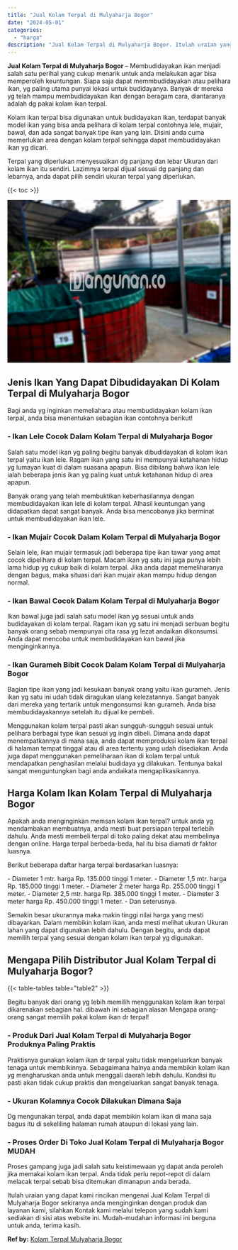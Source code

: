 ```yaml
---
title: "Jual Kolam Terpal di Mulyaharja Bogor"
date: "2024-05-01"
categories: 
  - "harga"
description: "Jual Kolam Terpal di Mulyaharja Bogor. Itulah uraian yang dapat kami rincikan mengenai Jual Kolam Terpal di Mulyaharja Bogor sekiranya anda menginginkan deng..."
---
```


**Jual Kolam Terpal di Mulyaharja Bogor** – Membudidayakan ikan menjadi salah satu perihal yang cukup menarik untuk anda melakukan agar bisa memperoleh keuntungan. Siapa saja dapat memmbudidayakan atau pelihara ikan, yg paling utama punyai lokasi untuk budidayanya. Banyak dr mereka yg telah mampu membudidayakan ikan dengan beragam cara, diantaranya adalah dg pakai kolam ikan terpal.

Kolam ikan terpal bisa digunakan untuk budidayakan ikan, terdapat banyak model ikan yang bisa anda pelihara di kolam terpal contohnya lele, mujair, bawal, dan ada sangat banyak tipe ikan yang lain. Disini anda cuma memerlukan area dengan kolam terpal sehingga dapat membudidayakan ikan yg dicari.

Terpal yang diperlukan menyesuaikan dg panjang dan lebar Ukuran dari kolam ikan itu sendiri. Lazimnya terpal dijual sesuai dg panjang dan lebarnya, anda dapat pilih sendiri ukuran terpal yang diperlukan.

{{< toc >}}

![Jual Kolam Terpal di Mulyaharja Bogor](/images/jual-kolam-terpal-44.png)

## Jenis Ikan Yang Dapat Dibudidayakan Di Kolam Terpal di Mulyaharja Bogor

Bagi anda yg inginkan memeliahara atau membudidayakan kolam ikan terpal, anda bisa menentukan sebagian ikan contohnya berikut!

### \- Ikan Lele Cocok Dalam Kolam Terpal di Mulyaharja Bogor

Salah satu model ikan yg paling begitu banyak dibudidayakan di kolam ikan terpal yaitu ikan lele. Ragam ikan yang satu ini mempunyai ketahanan hidup yg lumayan kuat di dalam suasana apapun. Bisa dibilang bahwa ikan lele ialah beberapa jenis ikan yg paling kuat untuk ketahanan hidup di area apapun.

Banyak orang yang telah membuktikan keberhasilannya dengan membudidayakan ikan lele di kolam terpal. Alhasil keuntungan yang didapatkan dapat sangat banyak. Anda bisa mencobanya jika berminat untuk membudidayakan ikan lele.

### \- Ikan Mujair Cocok Dalam Kolam Terpal di Mulyaharja Bogor

Selain lele, ikan mujair termasuk jadi beberapa tipe ikan tawar yang amat cocok dipelihara di kolam terpal. Macam ikan yg satu ini juga punya lebih lama hidup yg cukup baik di kolam terpal. Jika anda dapat memeliharanya dengan bagus, maka situasi dari ikan mujair akan mampu hidup dengan normal.

### \- Ikan Bawal Cocok Dalam Kolam Terpal di Mulyaharja Bogor

Ikan bawal juga jadi salah satu model ikan yg sesuai untuk anda budidayakan di kolam terpal. Ragam ikan yg satu ini menjadi serbuan begitu banyak orang sebab mempunyai cita rasa yg lezat andaikan dikonsumsi. Anda dapat mencoba untuk membudidayakan kan bawal jika menginginkannya.

### \- Ikan Gurameh Bibit Cocok Dalam Kolam Terpal di Mulyaharja Bogor

Bagian tipe ikan yang jadi kesukaan banyak orang yaitu ikan gurameh. Jenis ikan yg satu ini udah tidak diragukan ulang kelezatannya. Sangat banyak dari mereka yang tertarik untuk mengonsumsi ikan gurameh. Anda bisa membudidayakannya setelah itu dijual ke pembeli.

Menggunakan kolam terpal pasti akan sungguh-sungguh sesuai untuk pelihara berbagai type ikan sesuai yg ingin dibeli. Dimana anda dapat menempatkannya di mana saja, anda dapat memproduksi kolam ikan terpal di halaman tempat tinggal atau di area tertentu yang udah disediakan. Anda juga dapat menggunakan pemeliharaan ikan di kolam terpal untuk mendapatkan penghasilan melalui budidaya yg dilakukan. Tentunya bakal sangat menguntungkan bagi anda andaikata mengaplikasikannya.

## Harga Kolam Ikan Kolam Terpal di Mulyaharja Bogor

Apakah anda menginginkan memsan kolam ikan terpal? untuk anda yg mendambakan membuatnya, anda mesti buat persiapan terpal terlebih dahulu. Anda mesti membeli terpal di toko paling dekat atau membelinya dengan online. Harga terpal berbeda-beda, hal itu bisa diamati dr faktor luasnya.

Berikut beberapa daftar harga terpal berdasarkan luasnya:

\- Diameter 1 mtr. harga Rp. 135.000 tinggi 1 meter. - Diameter 1,5 mtr. harga Rp. 185.000 tinggi 1 meter. - Diameter 2 meter harga Rp. 255.000 tinggi 1 meter. - Diameter 2,5 mtr. harga Rp. 385.000 tinggi 1 meter. - Diameter 3 meter harga Rp. 450.000 tinggi 1 meter. - Dan seterusnya.

Semakin besar ukurannya maka makin tinggi nilai harga yang mesti dibayarkan. Dalam membikin kolam ikan, anda mesti melihat ukuran Ukuran lahan yang dapat digunakan lebih dahulu. Dengan begitu, anda dapat memilih terpal yang sesuai dengan kolam ikan terpal yg digunakan.

## Mengapa Pilih Distributor Jual Kolam Terpal di Mulyaharja Bogor?

{{< table-tables table="table2" >}}

Begitu banyak dari orang yg lebih memilih menggunakan kolam ikan terpal dikarenakan sebagian hal. dibawah ini sebagian alasan Mengapa orang-orang sangat memilih pakai kolam ikan dr terpal!

### \- Produk Dari Jual Kolam Terpal di Mulyaharja Bogor Produknya Paling Praktis

Praktisnya gunakan kolam ikan dr terpal yaitu tidak mengeluarkan banyak tenaga untuk membikinnya. Sebagaimana halnya anda membikin kolam ikan yg mengharuskan anda untuk menggali daerah lebih dahulu. Kondisi itu pasti akan tidak cukup praktis dan mengeluarkan sangat banyak tenaga.

### \- Ukuran Kolamnya Cocok Dilakukan Dimana Saja

Dg mengunakan terpal, anda dapat membikin kolam ikan di mana saja bagus itu di sekeliling halaman rumah ataupun di lokasi yang lain.

### \- Proses Order Di Toko Jual Kolam Terpal di Mulyaharja Bogor MUDAH

Proses gampang juga jadi salah satu keistimewaan yg dapat anda peroleh jika memakai kolam ikan terpal. Anda tidak perlu repot-repot di dalam melacak terpal sebab bisa ditemukan dimanapun anda berada.

Itulah uraian yang dapat kami rincikan mengenai Jual Kolam Terpal di Mulyaharja Bogor sekiranya anda menginginkan dengan produk dan layanan kami, silahkan Kontak kami melalui telepon yang sudah kami sediakan di sisi atas website ini. Mudah-mudahan informasi ini berguna untuk anda, terima kasih.

**Ref by:** [Kolam Terpal Mulyaharja Bogor](https://id.wikipedia.org/wiki/Kolam)
